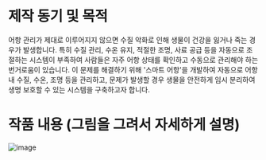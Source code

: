 # 제작 동기 및 목적

어항 관리가 제대로 이루어지지 않으면 수질 악화로 인해 생물이 건강을 잃거나 죽는 경우가 발생합니다. 특히 수질 관리, 수온 유지, 적절한 조명, 사료 공급 등을 자동으로 조절하는 시스템이 부족하여 사람들은 자주 어항 상태를 확인하고 수동으로 관리해야 하는 번거로움이 있습니다. 이 문제를 해결하기 위해 '스마트 어항'을 개발하여 자동으로 어항 내 수질, 수온, 조명 등을 관리하고, 문제가 발생할 경우 생물을 안전하게 임시 분리하여 생명 보호할 수 있는 시스템을 구축하고자 합니다.

# 작품 내용 (그림을 그려서 자세하게 설명)

![image](https://github.com/user-attachments/assets/414e6e53-ef76-43c8-9f79-6c0553172c4e)
